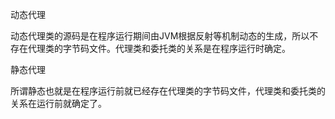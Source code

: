 动态代理

动态代理类的源码是在程序运行期间由JVM根据反射等机制动态的生成，所以不存在代理类的字节码文件。代理类和委托类的关系是在程序运行时确定。

静态代理

所谓静态也就是在程序运行前就已经存在代理类的字节码文件，代理类和委托类的关系在运行前就确定了。
